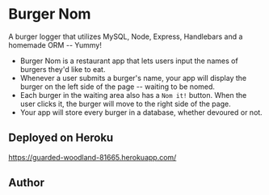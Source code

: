 # Burger Nom

A burger logger that utilizes MySQL, Node, Express, Handlebars and a homemade ORM -- Yummy!

* Burger Nom is a restaurant app that lets users input the names of burgers they'd like to eat.
* Whenever a user submits a burger's name, your app will display the burger on the left side of the page -- waiting to be nomed.
* Each burger in the waiting area also has a `Nom it!` button. When the user clicks it, the burger will move to the right side of the page.
* Your app will store every burger in a database, whether devoured or not.

## Deployed on Heroku
https://guarded-woodland-81665.herokuapp.com/

## Author